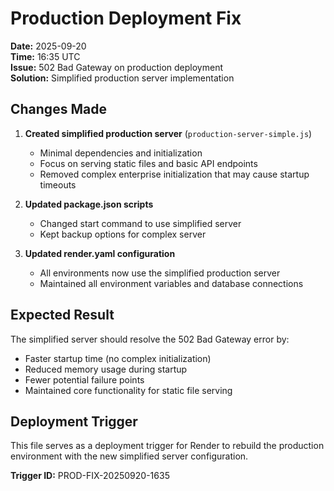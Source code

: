 # Production Deployment Fix

**Date:** 2025-09-20  
**Time:** 16:35 UTC  
**Issue:** 502 Bad Gateway on production deployment  
**Solution:** Simplified production server implementation  

## Changes Made

1. **Created simplified production server** (`production-server-simple.js`)
   - Minimal dependencies and initialization
   - Focus on serving static files and basic API endpoints
   - Removed complex enterprise initialization that may cause startup timeouts

2. **Updated package.json scripts**
   - Changed start command to use simplified server
   - Kept backup options for complex server

3. **Updated render.yaml configuration**
   - All environments now use the simplified production server
   - Maintained all environment variables and database connections

## Expected Result

The simplified server should resolve the 502 Bad Gateway error by:
- Faster startup time (no complex initialization)
- Reduced memory usage during startup
- Fewer potential failure points
- Maintained core functionality for static file serving

## Deployment Trigger

This file serves as a deployment trigger for Render to rebuild the production environment with the new simplified server configuration.

**Trigger ID:** PROD-FIX-20250920-1635
